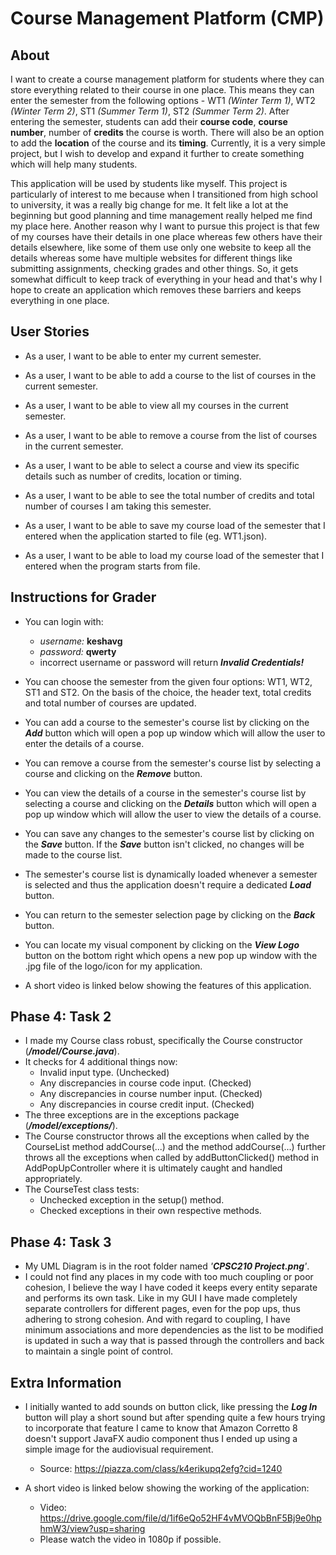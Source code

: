 # Course Management Platform (CMP)

About
-----------------------------------------------------

I want to create a course management platform for students where they can 
store everything related to their course in one place. This means they can 
enter the semester from the following options - WT1 _(Winter Term 1)_, 
WT2 _(Winter Term 2)_, ST1 _(Summer Term 1)_, ST2 _(Summer Term 2)_. After 
entering the semester, students can add their **course code**, **course number**, 
number of **credits** the course is worth. There will also be an option to add
the **location** of the course and its **timing**. Currently, it is a very
simple project, but I wish to develop and expand it further to create something 
which will help many students.

This application will be used by students like myself. This project is 
particularly of interest to me because when I transitioned from high school
to university, it was a really big change for me. It felt like a lot at the
beginning but good planning and time management really helped me find my 
place here. Another reason why I want to pursue this project is that few of 
my courses have their details in one place whereas few others have their 
details elsewhere, like some of them use only one website to keep all the 
details whereas some have multiple websites for different things like 
submitting assignments, checking grades and other things. So, it gets somewhat
difficult to keep track of everything in your head and that's why I hope to 
create an application which removes these barriers and keeps everything in one 
place.

User Stories
-----------------------------------------------------

- As a user, I want to be able to enter my current semester.

- As a user, I want to be able to add a course to the list of courses in
 the current semester.

- As a user, I want to be able to view all my courses in the current semester.

- As a user, I want to be able to remove a course from the list of courses in
 the current semester.

- As a user, I want to be able to select a course and view its specific 
 details such as number of credits, location or timing.
 
 - As a user, I want to be able to see the total number of credits and total
 number of courses I am taking this semester.
 
 - As a user, I want to be able to save my course load of the semester that I
 entered when the application started to file (eg. WT1.json).
 
 - As a user, I want to be able to load my course load of the semester that I
 entered when the program starts from file.

Instructions for Grader
-----------------------------------------------------

- You can login with: 
    - _username:_ **keshavg**
    - _password:_ **qwerty**
    - incorrect username or password will return _**Invalid Credentials!**_


- You can choose the semester from the given four options: WT1, WT2, ST1 and ST2.
  On the basis of the choice, the header text, total credits and total number of
  courses are updated.
    
- You can add a course to the semester's course list by clicking on the
  _**Add**_ button which will open a pop up window which will allow the user
  to enter the details of a course.

- You can remove a course from the semester's course list by selecting a
  course and clicking on the _**Remove**_ button.

- You can view the details of a course in the semester's course list by
  selecting a course and clicking on the _**Details**_ button which will
  open a pop up window which will allow the user to view the details of a
  course.
  
- You can save any changes to the semester's course list by clicking on the
  _**Save**_ button. If the _**Save**_ button isn't clicked, no changes will
  be made to the course list.
  
- The semester's course list is dynamically loaded whenever a semester is
  selected and thus the application doesn't require a dedicated _**Load**_ button.
  
- You can return to the semester selection page by clicking on the _**Back**_
  button.
   
- You can locate my visual component by clicking on the _**View Logo**_ button on the
  bottom right which opens a new pop up window with the .jpg file of the logo/icon
  for my application.
  
- A short video is linked below showing the features of this application.

Phase 4: Task 2
----------------------------------------------------- 
- I made my Course class robust, specifically the Course constructor
 (_**/model/Course.java**_).
- It checks for 4 additional things now:
    - Invalid input type. (Unchecked)
    - Any discrepancies in course code input. (Checked)
    - Any discrepancies in course number input. (Checked)
    - Any discrepancies in course credit input. (Checked)
- The three exceptions are in the exceptions package (_**/model/exceptions/**_).
- The Course constructor throws all the exceptions when called by the CourseList
  method addCourse(...) and the method addCourse(...) further throws all the
  exceptions when called by addButtonClicked() method in AddPopUpController
  where it is ultimately caught and handled appropriately.
- The CourseTest class tests:
    - Unchecked exception in the setup() method.
    - Checked exceptions in their own respective methods.
    
Phase 4: Task 3
----------------------------------------------------- 
- My UML Diagram is in the root folder named _'**CPSC210 Project.png**'_.
- I could not find any places in my code with too much coupling or poor
  cohesion, I believe the way I have coded it keeps every entity separate and
  performs its own task. Like in my GUI I have made completely separate
  controllers for different pages, even for the pop ups, thus adhering to strong
  cohesion. And with regard to coupling, I have minimum associations and more 
  dependencies as the list to be modified is updated in such a way that is passed
  through the controllers and back to maintain a single point of control.
    
Extra Information
-----------------------------------------------------
- I initially wanted to add sounds on button click, like pressing the
 _**Log In**_ button will play a short sound but after spending quite a few hours
 trying to incorporate that feature I came to know that Amazon Corretto 8
 doesn't support JavaFX audio component thus I ended up using a simple
 image for the audiovisual requirement.
    - Source: https://piazza.com/class/k4erikupq2efg?cid=1240
    
- A short video is linked below showing the working of the application:
    - Video: https://drive.google.com/file/d/1if6eQo52HF4vMVOQbBnF5Bj9e0hphmW3/view?usp=sharing
    - Please watch the video in 1080p if possible.